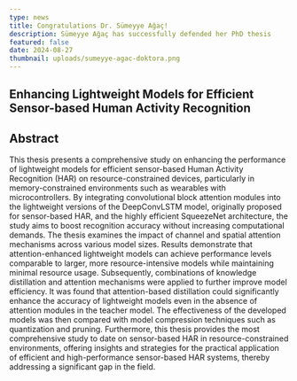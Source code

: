 ```yaml
---
type: news
title: Congratulations Dr. Sümeyye Ağaç!
description: Sümeyye Ağaç has successfully defended her PhD thesis
featured: false
date: 2024-08-27
thumbnail: uploads/sumeyye-agac-doktora.png
---
```

## Enhancing Lightweight Models for Efficient Sensor-based Human Activity Recognition

## Abstract

This thesis presents a comprehensive study on enhancing the performance of lightweight models for efficient sensor-based Human Activity Recognition (HAR) on resource-constrained devices, particularly in memory-constrained environments such as wearables with microcontrollers. By integrating convolutional block attention modules into the lightweight versions of the DeepConvLSTM model, originally proposed for sensor-based HAR, and the highly efficient SqueezeNet architecture, the study aims to boost recognition accuracy without increasing computational demands. The thesis examines the impact of channel and spatial attention mechanisms across various model sizes. Results demonstrate that attention-enhanced lightweight models can achieve performance levels comparable to larger, more resource-intensive models while maintaining minimal resource usage. Subsequently, combinations of knowledge distillation and attention mechanisms were applied to further improve model efficiency. It was found that attention-based distillation could significantly enhance the accuracy of lightweight models even in the absence of attention modules in the teacher model. The effectiveness of the developed models was then compared with model compression techniques such as quantization and pruning. Furthermore, this thesis provides the most comprehensive study to date on sensor-based HAR in resource-constrained environments, offering insights and strategies for the practical application of efficient and high-performance sensor-based HAR systems, thereby addressing a significant gap in the field.
